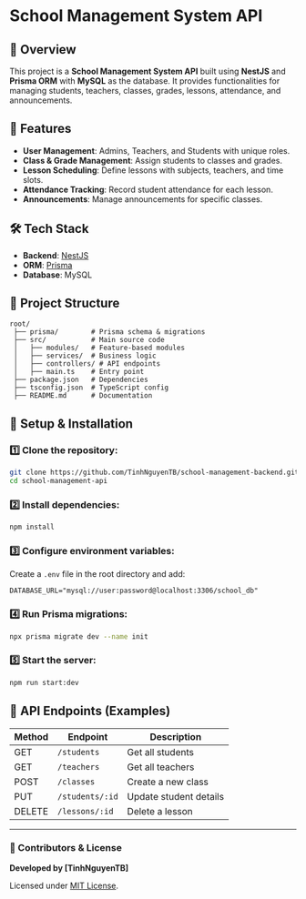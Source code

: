 # School Management System API

## 📌 Overview
This project is a **School Management System API** built using **NestJS** and **Prisma ORM** with **MySQL** as the database. It provides functionalities for managing students, teachers, classes, grades, lessons, attendance, and announcements.

## 🚀 Features
- **User Management**: Admins, Teachers, and Students with unique roles.
- **Class & Grade Management**: Assign students to classes and grades.
- **Lesson Scheduling**: Define lessons with subjects, teachers, and time slots.
- **Attendance Tracking**: Record student attendance for each lesson.
- **Announcements**: Manage announcements for specific classes.

## 🛠️ Tech Stack
- **Backend**: [NestJS](https://nestjs.com/)
- **ORM**: [Prisma](https://www.prisma.io/)
- **Database**: MySQL

## 📂 Project Structure
```
root/
 ├── prisma/        # Prisma schema & migrations
 ├── src/           # Main source code
 │   ├── modules/   # Feature-based modules
 │   ├── services/  # Business logic
 │   ├── controllers/ # API endpoints
 │   ├── main.ts    # Entry point
 ├── package.json   # Dependencies
 ├── tsconfig.json  # TypeScript config
 ├── README.md      # Documentation
```

## 🔧 Setup & Installation
### 1️⃣ Clone the repository:
```sh
git clone https://github.com/TinhNguyenTB/school-management-backend.git
cd school-management-api
```
### 2️⃣ Install dependencies:
```sh
npm install
```
### 3️⃣ Configure environment variables:
Create a `.env` file in the root directory and add:
```
DATABASE_URL="mysql://user:password@localhost:3306/school_db"
```
### 4️⃣ Run Prisma migrations:
```sh
npx prisma migrate dev --name init
```
### 5️⃣ Start the server:
```sh
npm run start:dev
```

## 📖 API Endpoints (Examples)
| Method | Endpoint         | Description                    |
|--------|-----------------|--------------------------------|
| GET    | `/students`     | Get all students              |
| GET    | `/teachers`     | Get all teachers              |
| POST   | `/classes`      | Create a new class            |
| PUT    | `/students/:id` | Update student details        |
| DELETE | `/lessons/:id`  | Delete a lesson               |

---
### 🔗 Contributors & License
**Developed by [TinhNguyenTB]**

Licensed under [MIT License](LICENSE).

